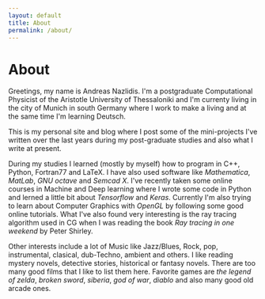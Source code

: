 ```yaml
---
layout: default
title: About
permalink: /about/
---
```


# About

Greetings, my name is Andreas Nazlidis. I'm a postgraduate Computational Physicist of the Aristotle University of Thessaloniki and I'm currenty living in the city of Munich in south Germany where I work to make a living and at the same time I'm learning Deutsch.

This is my personal site and blog where I post some of the mini-projects I've written over the last years during my post-graduate studies and also what I write at present. 

During my studies I learned (mostly by myself) how to program in C++, Python, Fortran77 and LaTeX. I have also used software like *Mathematica*, *MatLab*, *GNU octave* and *Semcad X*. I've recently taken some online courses in Machine and Deep learning where I wrote some code in Python and lerned a little bit about *Tensorflow* and *Keras*. Currently I'm also trying to learn about Computer Graphics with *OpenGL* by following some good online tutorials. What I've also found very interesting is the ray tracing algorithm used in CG when I was reading the book _Ray tracing in one weekend_ by Peter Shirley.

Other interests include a lot of Music like Jazz/Blues, Rock, pop, instrumental, clasical, dub-Techno, ambient and others. I like reading mystery novels, detective stories, historical or fantasy novels. There are too many good films that I like to list them here. Favorite games are *the legend of zelda*, *broken sword*, *siberia*, *god of war*, *diablo* and also many good old arcade ones.



